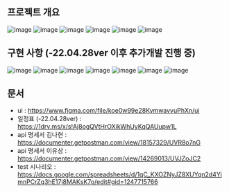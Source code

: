 ## 프로젝트 개요
![image](https://user-images.githubusercontent.com/73420533/166111587-164bbbc5-0154-42f8-a8a0-3c19fd856a98.png)
![image](https://user-images.githubusercontent.com/73420533/166111599-51e2e197-676f-4f9c-9651-7e5e43278ab7.png)
![image](https://user-images.githubusercontent.com/73420533/166111628-ba854f55-a917-4124-ae07-5f97a31d014c.png)
![image](https://user-images.githubusercontent.com/73420533/166111735-ad2b094e-4729-47b0-831f-246f837148dd.png)
![image](https://user-images.githubusercontent.com/73420533/166111796-a00a0daf-f1a0-45a8-af8a-fe3b557f1c77.png)
![image](https://user-images.githubusercontent.com/73420533/166111905-496142d9-b0fc-4a38-ad88-898b06c98819.png)

## 구현 사항 (-22.04.28ver 이후 추가개발 진행 중)
![image](https://user-images.githubusercontent.com/73420533/166112037-14411c48-1bab-4c89-943f-016eef73598e.png)
![image](https://user-images.githubusercontent.com/73420533/166112091-e3e9a2bd-9327-4562-a44c-246686e0a5fc.png)
![image](https://user-images.githubusercontent.com/73420533/166112117-80221734-9bbc-4ee2-ba90-246753b9c500.png)
![image](https://user-images.githubusercontent.com/73420533/166112197-d7711716-a297-4b8f-a7c7-3faf22ca4969.png)
![image](https://user-images.githubusercontent.com/73420533/166112208-e6a6bb06-e4e9-4583-9757-9f2dbf4d1bbf.png)
![image](https://user-images.githubusercontent.com/73420533/166112213-24b28c07-fd27-4dab-accf-5b9d9c0c1b52.png)
![image](https://user-images.githubusercontent.com/73420533/166112390-6dd832c7-6515-4835-b562-8a14096d9f01.png)

## 문서
- ui : https://www.figma.com/file/koe0w99e28KymwavvuPhXn/ui
- 일정표 (-22.04.28ver) : https://1drv.ms/x/s!Aj8ogQVtHrOXikWhUyKqQAUupw1L 
- api 명세서 김나현 : https://documenter.getpostman.com/view/18157329/UVR8o7nG
- api 명세서 이유상 : https://documenter.getpostman.com/view/14269013/UVJZoJC2
- test 시나리오 : https://docs.google.com/spreadsheets/d/1qC_KXOZNyJZ8XUYqn2d4YimnPCrZq3hE17j8MAKsK7o/edit#gid=1247715766

